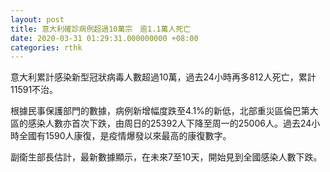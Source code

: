 ```yaml
---
layout: post
title: 意大利確診病例超過10萬宗　逾1.1萬人死亡
date: 2020-03-31 01:29:31.000000000 +08:00
categories: rthk
---
```


意大利累計感染新型冠狀病毒人數超過10萬，過去24小時再多812人死亡，累計11591不治。

根據民事保護部門的數據，病例新增幅度跌至4.1%的新低，北部重災區倫巴第大區的感染人數亦首次下跌，由周日的25392人下降至周一的25006人。過去24小時全國有1590人康復，是疫情爆發以來最高的康復數字。

副衛生部長估計，最新數據顯示，在未來7至10天，開始見到全國感染人數下跌。
